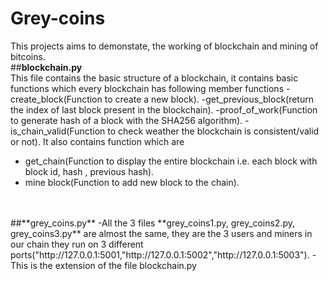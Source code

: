 # Grey-coins
This projects aims to demonstate, the working of blockchain and mining of bitcoins.
<br />
##**blockchain.py**
<br />
This file contains the basic structure of a blockchain, it contains basic functions which every blockchain has
following member functions
-create_block(Function to create a new block).
-get_previous_block(return the index of last block present in the blockchain).
-proof_of_work(Function to generate hash of a block with the SHA256 algorithm).
-is_chain_valid(Function to check weather the blockchain is consistent/valid or not).
It also contains function which are 
- get_chain(Function to display the entire blockchain i.e.  each block with block id, hash , previous hash).
- mine block(Function to add new block to the chain).
<br />
<br />
##**grey_coins.py**
-All the 3 files **grey_coins1.py, grey_coins2.py, grey_coins3.py** are almost the same, they are the 3 users and miners in our chain they run on 3 different ports("http://127.0.0.1:5001,"http://127.0.0.1:5002","http://127.0.0.1:5003").
-This is the extension of the file blockchain.py


